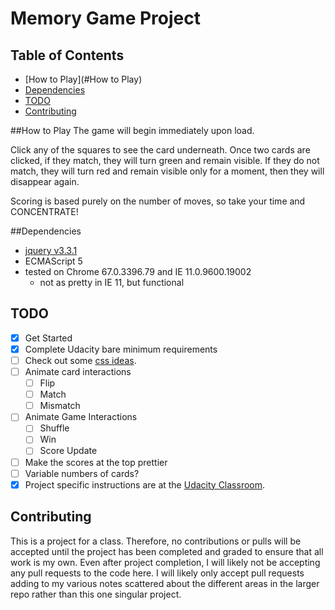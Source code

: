 # Memory Game Project

## Table of Contents

* [How to Play](#How to Play)
* [Dependencies](#Dependencies)
* [TODO](#TODO)
* [Contributing](#contributing)

##How to Play
The game will begin immediately upon load.

Click any of the squares to see the card underneath.  Once two cards are clicked, if they match, they will turn green and remain visible.  If they do not match, they will turn red and remain visible only for a moment, then they will disappear again.

Scoring is based purely on the number of moves, so take your time and CONCENTRATE!

##Dependencies

* [jquery v3.3.1](https://ajax.googleapis.com/ajax/libs/jquery/3.3.1/jquery.min.js)
* ECMAScript 5
* tested on Chrome 67.0.3396.79 and IE 11.0.9600.19002
  * not as pretty in IE 11, but functional


## TODO

- [x] Get Started
- [x] Complete Udacity bare minimum requirements
- [ ] Check out some [css ideas](https://www.creativebloq.com/inspiration/css-animation-examples).
- [ ] Animate card interactions
  - [ ] Flip
  - [ ] Match
  - [ ] Mismatch
- [ ] Animate Game Interactions
  - [ ] Shuffle
  - [ ] Win
  - [ ] Score Update
- [ ] Make the scores at the top prettier
- [ ] Variable numbers of cards?
- [x] Project specific instructions are at the [Udacity Classroom](https://classroom.udacity.com/me).

## Contributing

This is a project for a class.  Therefore, no contributions or pulls will be accepted until the project has been completed and graded to ensure that all work is my own.  Even after project completion, I will likely not be accepting any pull requests to the code here.  I will likely only accept pull requests adding to my various notes scattered about the different areas in the larger repo rather than this one singular project.
